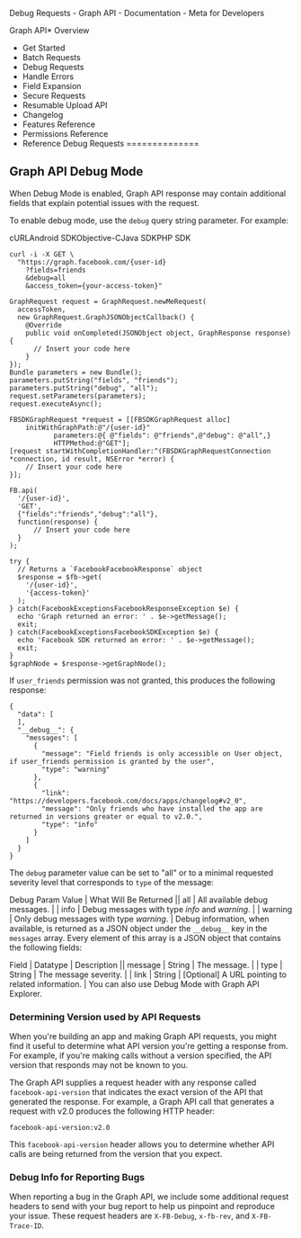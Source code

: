 Debug Requests - Graph API - Documentation - Meta for Developers

Graph API* Overview
* Get Started
* Batch Requests
* Debug Requests
* Handle Errors
* Field Expansion
* Secure Requests
* Resumable Upload API
* Changelog
* Features Reference
* Permissions Reference
* Reference
Debug Requests
==============

Graph API Debug Mode
--------------------

When Debug Mode is enabled, Graph API response may contain additional fields that explain potential issues with the request.

To enable debug mode, use the `debug` query string parameter. For example:

cURLAndroid SDKObjective-CJava SDKPHP SDK
```
curl -i -X GET \
  "https://graph.facebook.com/{user-id}
    ?fields=friends
    &debug=all
    &access_token={your-access-token}"
```
```
GraphRequest request = GraphRequest.newMeRequest(
  accessToken,
  new GraphRequest.GraphJSONObjectCallback() {
    @Override
    public void onCompleted(JSONObject object, GraphResponse response) {
      // Insert your code here
    }
});
Bundle parameters = new Bundle();
parameters.putString("fields", "friends");
parameters.putString("debug", "all");
request.setParameters(parameters);
request.executeAsync();
```
```
FBSDKGraphRequest *request = [[FBSDKGraphRequest alloc]
    initWithGraphPath:@"/{user-id}"
           parameters:@{ @"fields": @"friends",@"debug": @"all",}
           HTTPMethod:@"GET"];
[request startWithCompletionHandler:^(FBSDKGraphRequestConnection *connection, id result, NSError *error) {
    // Insert your code here
}];
```
```
FB.api(
  '/{user-id}',
  'GET',
  {"fields":"friends","debug":"all"},
  function(response) {
      // Insert your code here
  }
);
```
```
try {
  // Returns a `FacebookFacebookResponse` object
  $response = $fb->get(
    '/{user-id}',
    '{access-token}'
  );
} catch(FacebookExceptionsFacebookResponseException $e) {
  echo 'Graph returned an error: ' . $e->getMessage();
  exit;
} catch(FacebookExceptionsFacebookSDKException $e) {
  echo 'Facebook SDK returned an error: ' . $e->getMessage();
  exit;
}
$graphNode = $response->getGraphNode();
```
If `user_friends` permission was not granted, this produces the following response:

```
{
  "data": [
  ], 
  "__debug__": {
    "messages": [
      {
        "message": "Field friends is only accessible on User object, if user_friends permission is granted by the user", 
        "type": "warning"
      }, 
      {
        "link": "https://developers.facebook.com/docs/apps/changelog#v2_0", 
        "message": "Only friends who have installed the app are returned in versions greater or equal to v2.0.", 
        "type": "info"
      }
    ]
  }
}
```
The `debug` parameter value can be set to "all" or to a minimal requested severity level that corresponds to `type` of the message:

Debug Param Value
 | 
What Will Be Returned
 || all | All available debug messages. |
| info | Debug messages with type *info* and *warning*. |
| warning | Only debug messages with type *warning*. |
Debug information, when available, is returned as a JSON object under the `__debug__` key in the `messages` array. Every element of this array is a JSON object that contains the following fields:

Field
 | 
Datatype
 | 
Description
 || message | String | The message. |
| type | String | The message severity. |
| link | String | [Optional] A URL pointing to related information. |
You can also use Debug Mode with Graph API Explorer.

### Determining Version used by API Requests

When you're building an app and making Graph API requests, you might find it useful to determine what API version you're getting a response from. For example, if you're making calls without a version specified, the API version that responds may not be known to you.

The Graph API supplies a request header with any response called `facebook-api-version` that indicates the exact version of the API that generated the response. For example, a Graph API call that generates a request with v2.0 produces the following HTTP header:

```
facebook-api-version:v2.0
```
This `facebook-api-version` header allows you to determine whether API calls are being returned from the version that you expect.

### Debug Info for Reporting Bugs

When reporting a bug in the Graph API, we include some additional request headers to send with your bug report to help us pinpoint and reproduce your issue. These request headers are `X-FB-Debug`, `x-fb-rev`, and `X-FB-Trace-ID`.